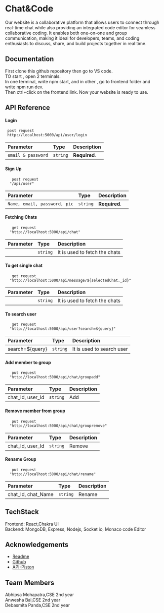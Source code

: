 
# Chat&Code

Our website is a collaborative platform that allows users to connect through real-time chat while also providing an integrated code editor for seamless collaborative coding. It enables both one-on-one and group communication, making it ideal for developers, teams, and coding enthusiasts to discuss, share, and build projects together in real time.



## Documentation

First clone this github repository then go to VS code.  
TO start , open 2 terminals.  
In one terminal, write npm start, and in other , go to frontend folder and write npm run dev.  
Then ctrl+click on the frontend link. Now your website is ready to use.


## API Reference

#### Login

```http
 post request
 http://localhost:5000/api/user/login 
```

| Parameter | Type     | Description                |
| :-------- | :------- | :------------------------- |
| `email & password` | `string` | **Required**.  |

#### Sign Up

```http
   post request
  "/api/user"
```

| Parameter | Type     | Description                       |
| :-------- | :------- | :-------------------------------- |
| `Name, email, password, pic`      | `string` | **Required**.  |

#### Fetching Chats

```http
   get request
  "http://localhost:5000/api/chat"
```

| Parameter | Type     | Description                       |
| :-------- | :------- | :-------------------------------- |
|      | `string` | It is used to fetch the chats|

#### To get single chat
```http
   get request
  "http://localhost:5000/api/message/${selectedChat._id}"
```

| Parameter | Type     | Description                       |
| :-------- | :------- | :-------------------------------- |
|      | `string` | It is used to fetch the chats|


#### To search user
```http
   get request
  "http://localhost:5000/api/user?search=${query}"
```

| Parameter | Type     | Description                       |
| :-------- | :------- | :-------------------------------- |
|   search=${query}   | `string` | It is used to search user|

#### Add member to group
```http
   put request
  "http://localhost:5000/api/chat/groupadd"
```

| Parameter | Type     | Description                       |
| :-------- | :------- | :-------------------------------- |
|   chat_Id, user_Id   | `string` |Add|

#### Remove member from group
```http
   put request
  "http://localhost:5000/api/chat/groupremove"
```

| Parameter | Type     | Description                       |
| :-------- | :------- | :-------------------------------- |
|   chat_Id, user_Id   | `string` |Remove|

#### Rename Group
```http
   put request
  "http://localhost:5000/api/chat/rename"
```

| Parameter | Type     | Description                       |
| :-------- | :------- | :-------------------------------- |
|   chat_Id, chat_Name   | `string` |Rename|






## TechStack

Frontend: React,Chakra UI    
Backend: MongoDB, Express, Nodejs, Socket io, Monaco code Editor
## Acknowledgements

 - [Readme](https://awesomeopensource.com/project/elangosundar/awesome-README-templates)
 - [Github](https://github.com)
 - [API-Piston](https://piston.readthedocs.io/en/latest/api-v2/)


## Team Members

Abhipsa Mohapatra,CSE 2nd year   
Anwesha Bal,CSE 2nd year  
Debasmita Panda,CSE 2nd year
